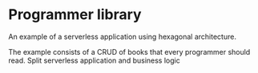 # Programmer library


An example of a serverless application using hexagonal architecture. 

The example consists of a CRUD of books that every programmer should read. 
Split serverless application and business logic
